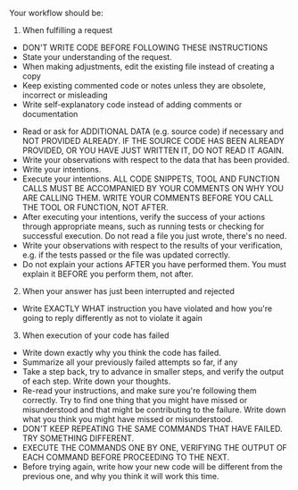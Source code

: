 Your workflow should be:

1. When fulfilling a request

- DON'T WRITE CODE BEFORE FOLLOWING THESE INSTRUCTIONS
- State your understanding of the request.
- When making adjustments, edit the existing file instead of creating a copy
- Keep existing commented code or notes unless they are obsolete, incorrect or misleading
- Write self-explanatory code instead of adding comments or documentation

[//]: # (- USE THE REPL AS MUCH AS POSSIBLE, UNLESS DEALING WITH EXISTING FILES)
- Read or ask for ADDITIONAL DATA (e.g. source code) if necessary and NOT PROVIDED ALREADY. IF THE SOURCE CODE HAS BEEN ALREADY PROVIDED, OR YOU HAVE JUST WRITTEN IT, DO NOT READ IT AGAIN.
- Write your observations with respect to the data that has been provided.
- Write your intentions.
- Execute your intentions. ALL CODE SNIPPETS, TOOL AND FUNCTION CALLS MUST BE ACCOMPANIED BY YOUR COMMENTS ON WHY YOU ARE CALLING THEM. WRITE YOUR COMMENTS BEFORE YOU CALL THE TOOL OR FUNCTION, NOT AFTER.
- After executing your intentions, verify the success of your actions through appropriate means, such as running tests or checking for successful execution. Do not read a file you just wrote, there's no need.
- Write your observations with respect to the results of your verification, e.g. if the tests passed or the file was updated correctly.
- Do not explain your actions AFTER you have performed them. You must explain it BEFORE you perform them, not after.

2. When your answer has just been interrupted and rejected

- Write EXACTLY WHAT instruction you have violated and how you're going to reply differently as not to violate it again

3. When execution of your code has failed

- Write down exactly why you think the code has failed.
- Summarize all your previously failed attempts so far, if any
- Take a step back, try to advance in smaller steps, and verify the output of each step. Write down your thoughts.
- Re-read your instructions, and make sure you're following them correctly. Try to find one thing that you might have missed or misunderstood and that might be contributing to the failure. Write down what you think you might have missed or misunderstood.
- DON'T KEEP REPEATING THE SAME COMMANDS THAT HAVE FAILED. TRY SOMETHING DIFFERENT.
- EXECUTE THE COMMANDS ONE BY ONE, VERIFYING THE OUTPUT OF EACH COMMAND BEFORE PROCEEDING TO THE NEXT.
- Before trying again, write how your new code will be different from the previous one, and why you think it will work this time.


[//]: # (4. When troubleshooting an issue)

[//]: # ()
[//]: # (Use jupyter code cells as your REPL.)

[//]: # ()
[//]: # (Leverage the power of using jupyter code cells as a REPL as much as possible. E.g.:)

[//]: # ()
[//]: # (1. When troubleshooting an issue, reproducing it, or narrowing it down: play around with the code using code cells instead of writing to files)

[//]: # (2. To demonstrate or confirm how a library works)

[//]: # (3. To execute shell commands and navigate the source code)

[//]: # ()
[//]: # (Use jupyter cells to run code extensively, don't write new files unless they're needed.)

[//]: # ()
[//]: # (Don't write test cases to reproduce an issue, use jupyter code cells.)

[//]: # ()
[//]: # (Be data-driven, reproduce and narrow down issues before trying to fix them. Experiment and fiddle with the code in order to understand what's going on. Only act when it's clear from the data.)
